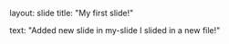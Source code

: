 layout: slide
title: "My first slide!"

text: "Added new slide in my-slide
I slided in a new file!"
